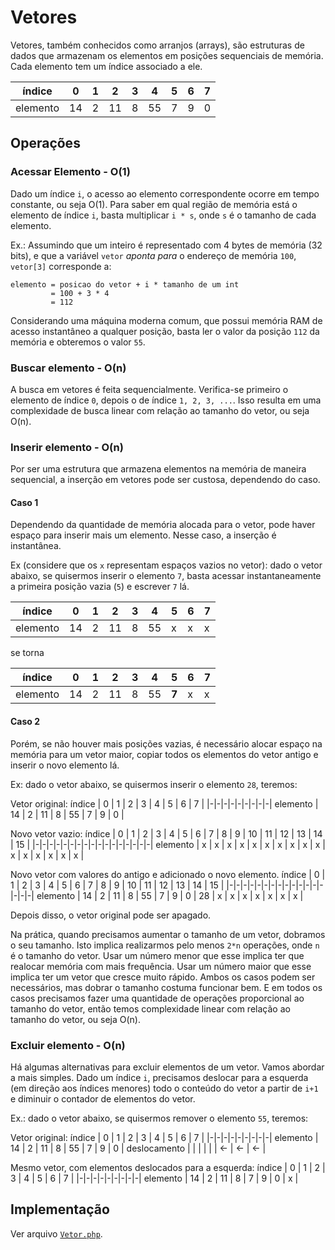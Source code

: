 # Vetores
Vetores, também conhecidos como arranjos (arrays), são estruturas de dados que armazenam os elementos em posições sequenciais de memória.
Cada elemento tem um índice associado a ele.

índice   | 0 | 1 | 2 | 3 | 4 | 5 | 6 | 7 |
|-|-|-|-|-|-|-|-|-|
elemento | 14 | 2 | 11 | 8 | 55 | 7 | 9 | 0 |

## Operações
### Acessar Elemento - O(1)
Dado um índice `i`, o acesso ao elemento correspondente ocorre em tempo constante, ou seja O(1).
Para saber em qual região de memória está o elemento de índice `i`, basta multiplicar `i * s`, onde `s` é o tamanho de cada elemento.

Ex.: Assumindo que um inteiro é representado com 4 bytes de memória (32 bits), e que a variável `vetor` _aponta para_ o endereço de memória `100`, `vetor[3]` corresponde a:

```
elemento = posicao do vetor + i * tamanho de um int
         = 100 + 3 * 4
         = 112
```

Considerando uma máquina moderna comum, que possui memória RAM de acesso instantâneo a qualquer posição, basta ler o valor da posição `112` da memória e obteremos o valor `55`.

### Buscar elemento - O(n)
A busca em vetores é feita sequencialmente.
Verifica-se primeiro o elemento de índice `0`, depois o de índice `1, 2, 3, ...`.
Isso resulta em uma complexidade de busca linear com relação ao tamanho do vetor, ou seja O(n).

### Inserir elemento - O(n)
Por ser uma estrutura que armazena elementos na memória de maneira sequencial, a inserção em vetores pode ser custosa, dependendo do caso.

#### Caso 1
Dependendo da quantidade de memória alocada para o vetor, pode haver espaço para inserir mais um elemento.
Nesse caso, a inserção é instantânea.

Ex (considere que os `x` representam espaços vazios no vetor): dado o vetor abaixo, se quisermos inserir o elemento `7`, basta acessar instantaneamente a primeira posição vazia (`5`) e escrever `7` lá.

índice   | 0 | 1 | 2 | 3 | 4 | 5 | 6 | 7 |
|-|-|-|-|-|-|-|-|-|
elemento | 14 | 2 | 11 | 8 | 55 | x | x | x |

se torna

índice   | 0 | 1 | 2 | 3 | 4 | 5 | 6 | 7 |
|-|-|-|-|-|-|-|-|-|
elemento | 14 | 2 | 11 | 8 | 55 | **7** | x | x |

#### Caso 2
Porém, se não houver mais posições vazias, é necessário alocar espaço na memória para um vetor maior, copiar todos os elementos do vetor antigo e inserir o novo elemento lá.

Ex: dado o vetor abaixo, se quisermos inserir o elemento `28`, teremos:

Vetor original:
índice   | 0 | 1 | 2 | 3 | 4 | 5 | 6 | 7 |
|-|-|-|-|-|-|-|-|-|
elemento | 14 | 2 | 11 | 8 | 55 | 7 | 9 | 0 |


Novo vetor vazio:
índice   | 0 | 1 | 2 | 3 | 4 | 5 | 6 | 7 | 8 | 9 | 10 | 11 | 12 | 13 | 14 | 15 |
|-|-|-|-|-|-|-|-|-|-|-|-|-|-|-|-|-|
elemento | x | x | x | x | x | x | x | x | x | x | x | x | x | x | x | x |

Novo vetor com valores do antigo e adicionado o novo elemento.
índice   | 0  | 1 | 2  | 3 | 4  | 5 | 6 | 7 | 8  | 9 | 10 | 11 | 12 | 13 | 14 | 15 |
|-|-|-|-|-|-|-|-|-|-|-|-|-|-|-|-|-|
elemento | 14 | 2 | 11 | 8 | 55 | 7 | 9 | 0 | 28 | x  | x | x  | x  | x  | x  | x  |

Depois disso, o vetor original pode ser apagado.

Na prática, quando precisamos aumentar o tamanho de um vetor, dobramos o seu tamanho.
Isto implica realizarmos pelo menos `2*n` operações, onde `n` é o tamanho do vetor.
Usar um número menor que esse implica ter que realocar memória com mais frequência.
Usar um número maior que esse implica ter um vetor que cresce muito rápido.
Ambos os casos podem ser necessários, mas dobrar o tamanho costuma funcionar bem.
E em todos os casos precisamos fazer uma quantidade de operações proporcional ao tamanho do vetor, então temos complexidade linear com relação ao tamanho do vetor, ou seja O(n).
 

### Excluir elemento - O(n)
Há algumas alternativas para excluir elementos de um vetor.
Vamos abordar a mais simples.
Dado um índice `i`, precisamos deslocar para a esquerda (em direção aos índices menores) todo o conteúdo do vetor a partir de `i+1` e diminuir o contador de elementos do vetor.

Ex.: dado o vetor abaixo, se quisermos remover o elemento `55`, teremos:

Vetor original:
índice   | 0 | 1 | 2 | 3 | 4 | 5 | 6 | 7 |
|-|-|-|-|-|-|-|-|-|
elemento | 14 | 2 | 11 | 8 | 55 | 7 | 9 | 0 |
deslocamento | | | | | | <- | <- | <- |

Mesmo vetor, com elementos deslocados para a esquerda:
índice   | 0 | 1 | 2 | 3 | 4 | 5 | 6 | 7 |
|-|-|-|-|-|-|-|-|-|
elemento | 14 | 2 | 11 | 8 | 7 | 9 | 0 | x |


## Implementação
Ver arquivo [`Vetor.php`](Vetor.php).
